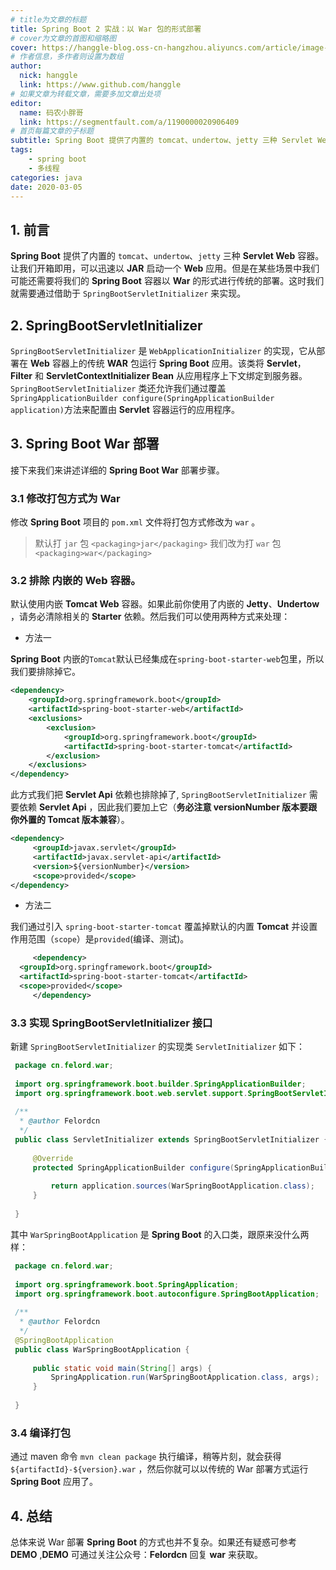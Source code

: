 ```yaml
---
# title为文章的标题
title: Spring Boot 2 实战：以 War 包的形式部署
# cover为文章的首图和缩略图
cover: https://hanggle-blog.oss-cn-hangzhou.aliyuncs.com/article/image-20220131153701240.png
# 作者信息，多作者则设置为数组
author: 
  nick: hanggle
  link: https://www.github.com/hanggle
# 如果文章为转载文章，需要多加文章出处项
editor:
  name: 码农小胖哥
  link: https://segmentfault.com/a/1190000020906409
# 首页每篇文章的子标题
subtitle: Spring Boot 提供了内置的 tomcat、undertow、jetty 三种 Servlet Web 容器。让我们开箱即用，可以迅速以 JAR 启动一个 Web 应用。但是在某些场景中我们可能还需要将我们的 Spring Boot 容器以 War 的形式进行传统的部署。这时我们就需要通过借助于 SpringBootServletInitializer 来实现
tags: 
    - spring boot
    - 多线程
categories: java
date: 2020-03-05
---
```


## 1. 前言

**Spring Boot** 提供了内置的 `tomcat`、`undertow`、`jetty` 三种 **Servlet Web** 容器。让我们开箱即用，可以迅速以 **JAR** 启动一个 **Web** 应用。但是在某些场景中我们可能还需要将我们的 **Spring Boot** 容器以 **War** 的形式进行传统的部署。这时我们就需要通过借助于 `SpringBootServletInitializer` 来实现。

## 2. SpringBootServletInitializer

`SpringBootServletInitializer` 是 `WebApplicationInitializer` 的实现，它从部署在 **Web** 容器上的传统 **WAR** 包运行 **Spring Boot** 应用。该类将 **Servlet**，**Filter** 和 **ServletContextInitializer Bean** 从应用程序上下文绑定到服务器。`SpringBootServletInitializer` 类还允许我们通过覆盖 `SpringApplicationBuilder configure(SpringApplicationBuilder application)`方法来配置由 **Servlet** 容器运行的应用程序。

## 3. Spring Boot War 部署

接下来我们来讲述详细的 **Spring Boot War** 部署步骤。

### 3.1 修改打包方式为 War

修改 **Spring Boot** 项目的 `pom.xml` 文件将打包方式修改为 `war` 。

> 默认打 `jar` 包 `<packaging>jar</packaging>` 我们改为打 `war` 包 `<packaging>war</packaging>`

### 3.2 排除 内嵌的 Web 容器。

默认使用内嵌 **Tomcat Web** 容器。如果此前你使用了内嵌的 **Jetty**、**Undertow** ，请务必清除相关的 **Starter** 依赖。然后我们可以使用两种方式来处理：

- 方法一

**Spring Boot** 内嵌的`Tomcat`默认已经集成在`spring-boot-starter-web`包里，所以我们要排除掉它。

```xml
<dependency>
    <groupId>org.springframework.boot</groupId>
    <artifactId>spring-boot-starter-web</artifactId>
    <exclusions>
        <exclusion>
            <groupId>org.springframework.boot</groupId>
            <artifactId>spring-boot-starter-tomcat</artifactId>
        </exclusion>
    </exclusions>
</dependency>
```

此方式我们把 **Servlet Api** 依赖也排除掉了, `SpringBootServletInitializer` 需要依赖 **Servlet Api** ，因此我们要加上它（**务必注意 versionNumber 版本要跟你外置的 Tomcat 版本兼容**）。

```xml
<dependency>
     <groupId>javax.servlet</groupId>
     <artifactId>javax.servlet-api</artifactId>
     <version>${versionNumber}</version>
     <scope>provided</scope>
</dependency>
```

- 方法二

我们通过引入 `spring-boot-starter-tomcat` 覆盖掉默认的内置 **Tomcat** 并设置作用范围（`scope`）是`provided`(编译、测试)。

```xml
     <dependency>
  <groupId>org.springframework.boot</groupId>
  <artifactId>spring-boot-starter-tomcat</artifactId>
  <scope>provided</scope>
     </dependency>                      
```

### 3.3 实现 SpringBootServletInitializer 接口

新建 `SpringBootServletInitializer` 的实现类 `ServletInitializer` 如下：

```java
 package cn.felord.war;
 
 import org.springframework.boot.builder.SpringApplicationBuilder;
 import org.springframework.boot.web.servlet.support.SpringBootServletInitializer;
 
 /**
  * @author Felordcn
  */
 public class ServletInitializer extends SpringBootServletInitializer {
 
     @Override
     protected SpringApplicationBuilder configure(SpringApplicationBuilder application) {
 
         return application.sources(WarSpringBootApplication.class);
     }
 
 }
```

其中 `WarSpringBootApplication` 是 **Spring Boot** 的入口类，跟原来没什么两样：

```java
 package cn.felord.war;
 
 import org.springframework.boot.SpringApplication;
 import org.springframework.boot.autoconfigure.SpringBootApplication;
 
 /**
  * @author Felordcn
  */
 @SpringBootApplication
 public class WarSpringBootApplication {
 
     public static void main(String[] args) {
         SpringApplication.run(WarSpringBootApplication.class, args);
     }
 
 }
```

### 3.4 编译打包

通过 maven 命令 `mvn clean package` 执行编译，稍等片刻，就会获得 `${artifactId}-${version}.war` ，然后你就可以以传统的 War 部署方式运行 **Spring Boot** 应用了。

## 4. 总结

总体来说 War 部署 **Spring Boot** 的方式也并不复杂。如果还有疑惑可参考 **DEMO** ,**DEMO** 可通过关注公众号：**Felordcn** 回复 **war** 来获取。

